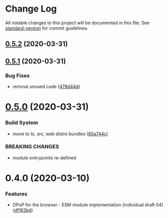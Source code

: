 # Change Log

All notable changes to this project will be documented in this file. See [standard-version](https://github.com/conventional-changelog/standard-version) for commit guidelines.

## [0.5.2](https://github.com/panva/dpop/compare/v0.5.1...v0.5.2) (2020-03-31)



## [0.5.1](https://github.com/panva/dpop/compare/v0.5.0...v0.5.1) (2020-03-31)


### Bug Fixes

* remove unused code ([478d44d](https://github.com/panva/dpop/commit/478d44d43ca5d53c3c0d30929345718638ab11f4))



# [0.5.0](https://github.com/panva/dpop/compare/v0.4.0...v0.5.0) (2020-03-31)


### Build System

* move to ts, src, web distro bundles ([85a744c](https://github.com/panva/dpop/commit/85a744c8c118705034ce182f9d618eb87e4e60cd))


### BREAKING CHANGES

* module entrypoints re-defined



# 0.4.0 (2020-03-10)


### Features

* DPoP for the browser - ESM module implementation (individual draft 04) ([df163bd](https://github.com/panva/dpop/commit/df163bd0fc0bd4c09f065c2d687f6b78d44f100e))
